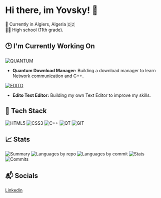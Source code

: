 # Hi there, im Yovsky! 👋
📍 Currently in Algiers, Algeria 🇩🇿          
🧑‍🎓 High school (11th grade).

## 🕑 I'm Currently Working On
[![QUANTUM](https://img.shields.io/badge/Project-Quantum-013062?logo=cplusplus&logoColor=white&labelColor=000000)](https://github.com/Yovsky/Edito)
- **Quantum Download Manager:** Building a download manager to learn Network communication and C++.

[![EDITO](https://img.shields.io/badge/Project-Edito-FF0000?logo=cplusplus&logoColor=white&labelColor=000000)](https://github.com/Yovsky/Quantum)
- **Edito Text Editor:** Building my own Text Editor to improve my skills.

## 🧰 Tech Stack
![HTML5](https://img.shields.io/badge/HTML5-E34C26?style=flat&logo=html5&logoColor=white)
![CSS3](https://img.shields.io/badge/CSS3-663399?style=flat&logo=css&logoColor=white)
![C++](https://img.shields.io/badge/C++-004483?style=flat&logo=c%2B%2B&logoColor=white)
![QT](https://img.shields.io/badge/Qt-41CD52?style=flat&logo=qt&logoColor=white)
![GIT](https://img.shields.io/badge/GIT-F1502F?style=flat&logo=git&logoColor=white)

## 📈 Stats
![Summary](http://github-profile-summary-cards.vercel.app/api/cards/profile-details?username=Yovsky&theme=algolia)
![Languages by repo](http://github-profile-summary-cards.vercel.app/api/cards/repos-per-language?username=Yovsky&theme=algolia)
![Languages by commit](http://github-profile-summary-cards.vercel.app/api/cards/most-commit-language?username=Yovsky&theme=algolia)
![Stats](http://github-profile-summary-cards.vercel.app/api/cards/stats?username=Yovsky&theme=algolia)
![Commits](http://github-profile-summary-cards.vercel.app/api/cards/productive-time?username=Yovsky&theme=algolia&utcOffset=1)

## 📬 Socials
[Linkedin](https://www.linkedin.com/in/yovsky/)
<!--
**Yovsky/Yovsky** is a ✨ _special_ ✨ repository because its `README.md` (this file) appears on your GitHub profile.

Here are some ideas to get you started:

- 🔭 I’m currently working on ...
- 🌱 I’m currently learning ...
- 👯 I’m looking to collaborate on ...
- 🤔 I’m looking for help with ...
- 💬 Ask me about ...
- 📫 How to reach me: ...
- 😄 Pronouns: ...
- ⚡ Fun fact: ...
-->
